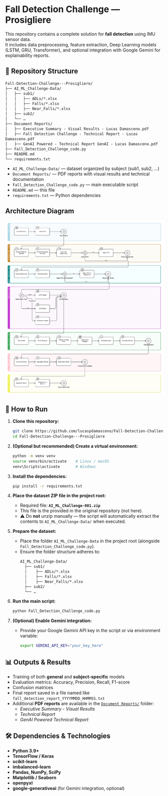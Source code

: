 # Fall Detection Challenge — Prosigliere

This repository contains a complete solution for **fall detection** using IMU sensor data.  
It includes data preprocessing, feature extraction, Deep Learning models (LSTM, GRU, Transformer), and optional integration with Google Gemini for explainability reports.

## 📁 Repository Structure

```
Fall-Detection-Challenge---Prosigliere/
├── AI_ML_Challenge-Data/
│   ├── sub1/
│   │   ├── ADLs/*.xlsx
│   │   ├── Falls/*.xlsx
│   │   ├── Near_Falls/*.xlsx
│   ├── sub2/
│   └── …
├── Document Reports/
│   ├── Executive Summary - Visual Results - Lucas Damasceno.pdf
│   ├── Fall Detection Challenge - Technical Report - Lucas Damasceno.pdf
│   ├── GenAI Powered - Technical Report GenAI - Lucas Damasceno.pdf
├── Fall_Detection_Challenge_code.py
├── README.md
└── requirements.txt
```

- `AI_ML_Challenge-Data/` — dataset organized by subject (sub1, sub2, …)  
- `Document Reports/` — PDF reports with visual results and technical documentation  
- `Fall_Detection_Challenge_code.py` — main executable script  
- `README.md` — this file  
- `requirements.txt` — Python dependencies

## Architecture Diagram

![Architecture Diagram](diagram.png)

## 🚀 How to Run

1. **Clone this repository:**
   ```bash
   git clone https://github.com/lucaspdamasceno/Fall-Detection-Challenge---Prosigliere.git
   cd Fall-Detection-Challenge---Prosigliere
   ```

2. **(Optional but recommended) Create a virtual environment:**
   ```bash
   python -m venv venv
   source venv/bin/activate    # Linux / macOS
   venv\Scripts\activate       # Windows
   ```

3. **Install the dependencies:**
   ```bash
   pip install -r requirements.txt
   ```
   
4. **Place the dataset ZIP file in the project root:**
   - Required file: **`AI_ML_Challenge-001.zip`**
   - This file is the provided in the original repository (not here).  
   - ⚠️ Do **not** unzip manually — the script will automatically extract the contents to `AI_ML_Challenge-Data/` when executed.

5. **Prepare the dataset:**
   - Place the folder `AI_ML_Challenge-Data` in the project root (alongside `Fall_Detection_Challenge_code.py`).
   - Ensure the folder structure adheres to:
     ```
     AI_ML_Challenge-Data/
       ├── sub1/
       │    ├── ADLs/*.xlsx
       │    ├── Falls/*.xlsx
       │    ├── Near_Falls/*.xlsx
       ├── sub2/
       └── …
     ```

6. **Run the main script:**
   ```bash
   python Fall_Detection_Challenge_code.py
   ```

7. **(Optional) Enable Gemini integration:**
   - Provide your Google Gemini API key in the script or via environment variable:
     ```bash
     export GEMINI_API_KEY="your_key_here"
     ```
     
## 📊 Outputs & Results

- Training of both **general** and **subject-specific** models  
- Evaluation metrics: Accuracy, Precision, Recall, F1-score  
- Confusion matrices  
- Final report saved in a file named like `fall_detection_report_YYYYMMDD_HHMMSS.txt`  
- Additional **PDF reports** are available in the [`Document Reports/`](./Document%20Reports) folder:
  - *Executive Summary - Visual Results*  
  - *Technical Report*  
  - *GenAI Powered Technical Report*  

## 🛠 Dependencies & Technologies

- **Python 3.9+**  
- **TensorFlow / Keras**  
- **scikit-learn**  
- **imbalanced-learn**  
- **Pandas, NumPy, SciPy**  
- **Matplotlib / Seaborn**  
- **openpyxl**  
- **google-generativeai** (for Gemini integration, optional)
